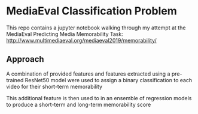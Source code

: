 # MediaEval Classification Problem 

This repo contains a jupyter notebook walking through my attempt at the MediaEval Predicting Media Memorability Task: http://www.multimediaeval.org/mediaeval2019/memorability/

## Approach
A combination of provided features and features extracted using a pre-trained ResNet50 model were used to assign a binary classification to each video for their short-term memorability 

This additional feature is then used to in an ensemble of regression models to produce a short-term and long-term memorability score 